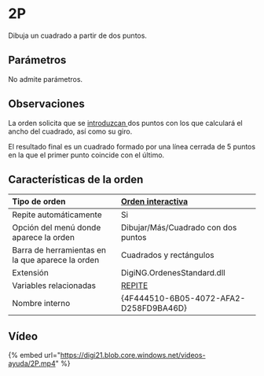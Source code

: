 # 2P

Dibuja un cuadrado a partir de dos puntos.

## Parámetros

No admite parámetros.

## Observaciones

La orden solicita que se [introduzcan ](../../introduccion-de-coordenadas.md)dos puntos con los que calculará el ancho del cuadrado, así como su giro.

El resultado final es un cuadrado formado por una línea cerrada de 5 puntos en la que el primer punto coincide con el último.

## Características de la orden

| Tipo de orden | [Orden interactiva](../../ordenes-interactivas.md) |
| :--- | :--- |
| Repite automáticamente | Si |
| Opción del menú donde aparece la orden | Dibujar/Más/Cuadrado con dos puntos |
| Barra de herramientas en la que aparece la orden | Cuadrados y rectángulos |
| Extensión | DigiNG.OrdenesStandard.dll |
| Variables relacionadas | [REPITE](../../variables/r/repite.md) |
| Nombre interno | {4F444510-6B05-4072-AFA2-D258FD9BA46D} |

## Vídeo

{% embed url="https://digi21.blob.core.windows.net/videos-ayuda/2P.mp4" %}



